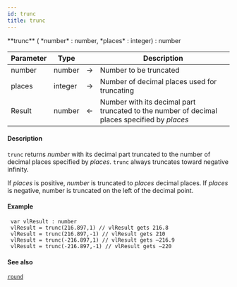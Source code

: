 ```yaml
---
id: trunc
title: trunc
---
```


<!-- REF #_command_.trunc.Syntax -->**trunc** ( *number* : number, *places* : integer) : number<!-- END REF -->


<!-- REF #_command_.trunc.Params -->
|Parameter|Type||Description|
|---------|--- |:---:|------|
|number|number|->|Number to be truncated|
|places|integer|->|Number of decimal places used for truncating|
|Result|number|<-|Number with its decimal part truncated to the number of decimal places specified by *places*|<!-- END REF -->

#### Description

`trunc` <!-- REF #_command_.trunc.Summary -->returns *number* with its decimal part truncated to the number of decimal places specified by *places*<!-- END REF -->. `trunc` always truncates toward negative infinity.

If *places* is positive, *number* is truncated to *places* decimal places. If *places* is negative, number is truncated on the left of the decimal point.

#### Example

```qs
 var vlResult : number
 vlResult = trunc(216.897,1) // vlResult gets 216.8
 vlResult = trunc(216.897,-1) // vlResult gets 210
 vlResult = trunc(-216.897,1) // vlResult gets –216.9
 vlResult = trunc(-216.897,-1) // vlResult gets –220

```

#### See also

[`round`](round.md)
